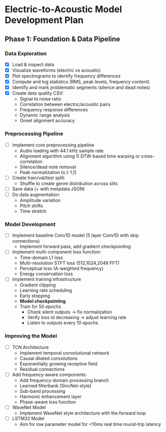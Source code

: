 # Electric-to-Acoustic Model Development Plan

## Phase 1: Foundation & Data Pipeline

### Data Exploration

- [x] Load & inspect data
- [x] Visualize waveforms (electric vs acoustic)
- [x] Plot spectrograms to identify frequency differences
- [x] Compute and log statistics (RMS, peak levels, frequency content)
- [x] Identify and mark problematic segments (silence and dead notes)
- [x] Create data quality CSV:
  - Signal to noise ratio
  - Correlation between electric/acoustic pairs
  - Frequency response differences
  - Dynamic range analysis
  - Onset alignment accuracy

### Preprocessing Pipeline

- [ ] Implement core preprocessing pipeline
  - Audio loading with 44.1 kHz sample rate
  - Alignment algorithm using 1) DTW-based time warping or cross-correlation
  - Silence/dead note removal
  - Peak normalization to [-1,1]
- [ ] Create train/val/test split:
  - Shuffle to create genre distribution across slits
- [ ] Save data (+ with metadata JSON)
- [ ] Do data augmentation:
  - Amplitude variation
  - Pitch shifts
  - Time stretch

### Model Development

- [ ] Implement baseline Conv1D model (5 layer Conv1D with skip connections)
  - Implement forward pass, add gradient checkpointing
- [ ] Implement multi-component loss function:
  - Time-domain L1 loss
  - Multi-resolution STFT loss (512,1024,2048 FFT)
  - Perceptual loss (A-weighted frequency)
  - Energy conservation loss
- [ ] Implement training infrastructure
  - Gradient clipping
  - Learning rate scheduling
  - Early stopping
  - **Model checkpointing**
  - Train for 50 epochs
    - Check silent outputs -> fix normalization
    - Verify loss id decreasing -> adjust learning rate
    - Listen to outputs every 10 epochs

### Improving the Model

- [ ] TCN Architecture
  - Implement temporal convolutional network
  - Causal dilated convolutions
  - Exponentially growing receptive field
  - Residual connections
- [ ] Add frequency-aware components:
  - Add frequency-domain processing branch
  - Learned filterbank (SincNet-style)
  - Sub-band processing
  - Harmonic enhancement layer
  - Phase-aware loss function
- [ ] WaveNet Model
  - Implement WaveNet style architecture with the forward loop
- [ ] LSTM32 Model
  - Aim for low parameter model for <10ms real time round-trip latency

